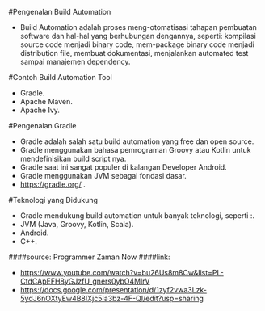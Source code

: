 #Pengenalan Build Automation

- Build Automation adalah proses meng-otomatisasi tahapan pembuatan software dan hal-hal yang berhubungan dengannya, seperti: kompilasi source code menjadi binary  code, mem-package binary code menjadi distribution file, membuat dokumentasi, menjalankan automated test sampai manajemen dependency.

#Contoh Build Automation Tool

- Gradle.
- Apache Maven.
- Apache Ivy.

#Pengenalan Gradle

- Gradle adalah salah satu build automation yang free dan open source.
- Gradle menggunakan bahasa pemrograman Groovy atau Kotlin untuk mendefinisikan build script nya.
- Gradle saat ini sangat populer di kalangan Developer Android.
- Gradle menggunakan JVM sebagai fondasi dasar.
- https://gradle.org/ .

#Teknologi yang Didukung

- Gradle mendukung build automation untuk banyak teknologi, seperti :.
- JVM (Java, Groovy, Kotlin, Scala).
- Android.
- C++.

####source: Programmer Zaman Now
####link: 
- https://www.youtube.com/watch?v=bu26Us8m8Cw&list=PL-CtdCApEFH8yGJzfU_gners0ybO4MlrV
- https://docs.google.com/presentation/d/1zyf2vwa3Lzk-5ydJ6nOXtyEw4B8IXjc5Ia3bz-4F-QI/edit?usp=sharing